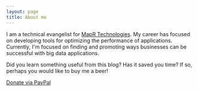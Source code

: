 ```yaml
---
layout: page
title: About me
---
```


I am a technical evangelist for [MapR Technologies](http://www.mapr.com). My career has focused on developing tools for optimizing the performance of applications. Currently, I'm focused on finding and promoting ways businesses can be successful with big data applications. 

<div class="main-explain-area padding-override jumbotron">
  <p class="margin-override font-override">
    	Did you learn something useful from this blog? Has it saved you time? If so, perhaps you would like to buy me a beer!</p>
  <div id="paypalbtn">
    <a class="btn btn-primary btn" href="https://www.paypal.me/iandownard/15">Donate via PayPal</a>
  </div>
</div>


